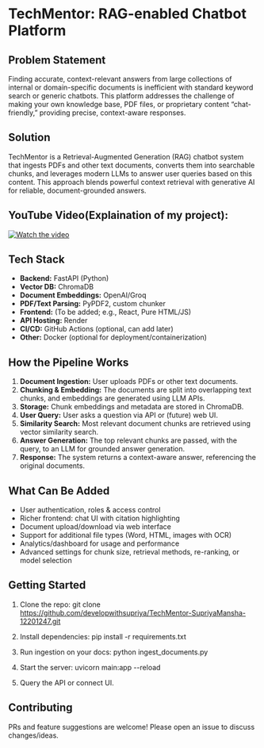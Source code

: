 # TechMentor: RAG-enabled Chatbot Platform

## Problem Statement

Finding accurate, context-relevant answers from large collections of internal or domain-specific documents is inefficient with standard keyword search or generic chatbots. This platform addresses the challenge of making your own knowledge base, PDF files, or proprietary content “chat-friendly,” providing precise, context-aware responses.

## Solution

TechMentor is a Retrieval-Augmented Generation (RAG) chatbot system that ingests PDFs and other text documents, converts them into searchable chunks, and leverages modern LLMs to answer user queries based on this content. This approach blends powerful context retrieval with generative AI for reliable, document-grounded answers.


## YouTube Video(Explaination of my project):
[![Watch the video](https://img.youtube.com/vi/VIDEO_ID/maxresdefault.jpg)](https://www.youtube.com/watch?v=VIDEO_ID)

## Tech Stack

- **Backend:** FastAPI (Python)
- **Vector DB:** ChromaDB
- **Document Embeddings:** OpenAI/Groq
- **PDF/Text Parsing:** PyPDF2, custom chunker
- **Frontend:** (To be added; e.g., React, Pure HTML/JS)
- **API Hosting:** Render
- **CI/CD:** GitHub Actions (optional, can add later)
- **Other:** Docker (optional for deployment/containerization)

## How the Pipeline Works

1. **Document Ingestion:** User uploads PDFs or other text documents.
2. **Chunking & Embedding:** The documents are split into overlapping text chunks, and embeddings are generated using LLM APIs.
3. **Storage:** Chunk embeddings and metadata are stored in ChromaDB.
4. **User Query:** User asks a question via API or (future) web UI.
5. **Similarity Search:** Most relevant document chunks are retrieved using vector similarity search.
6. **Answer Generation:** The top relevant chunks are passed, with the query, to an LLM for grounded answer generation.
7. **Response:** The system returns a context-aware answer, referencing the original documents.

## What Can Be Added

- User authentication, roles & access control
- Richer frontend: chat UI with citation highlighting
- Document upload/download via web interface
- Support for additional file types (Word, HTML, images with OCR)
- Analytics/dashboard for usage and performance
- Advanced settings for chunk size, retrieval methods, re-ranking, or model selection

## Getting Started

1. Clone the repo:
git clone https://github.com/developwithsupriya/TechMentor-SupriyaMansha-12201247.git

2. Install dependencies:
pip install -r requirements.txt

3. Run ingestion on your docs:
python ingest_documents.py

4. Start the server:
uvicorn main:app --reload

5. Query the API or connect UI.

## Contributing

PRs and feature suggestions are welcome! Please open an issue to discuss changes/ideas.

